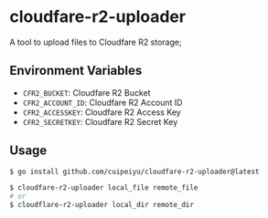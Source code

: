 # cloudfare-r2-uploader

A tool to upload files to Cloudfare R2 storage;


## Environment Variables

- `CFR2_BUCKET`: Cloudfare R2 Bucket
- `CFR2_ACCOUNT_ID`: Cloudfare R2 Account ID
- `CFR2_ACCESSKEY`: Cloudfare R2 Access Key
- `CFR2_SECRETKEY`: Cloudfare R2 Secret Key


## Usage

```bash
$ go install github.com/cuipeiyu/cloudfare-r2-uploader@latest

$ cloudfare-r2-uploader local_file remote_file
# or
$ cloudflare-r2-uploader local_dir remote_dir

```
